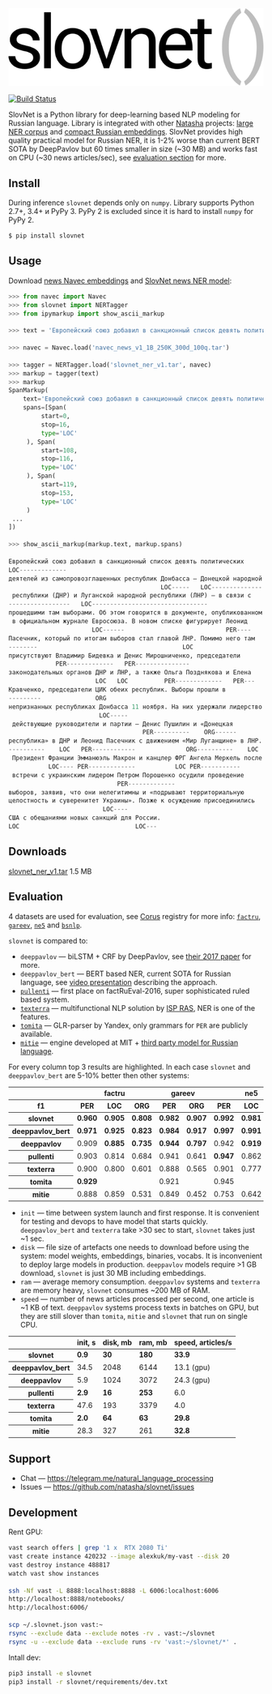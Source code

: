 
<img src="https://github.com/natasha/natasha-logos/blob/master/slovnet.svg">

[![Build Status](https://travis-ci.org/natasha/slovnet.svg?branch=master)](https://travis-ci.org/natasha/slovnet)

SlovNet is a Python library for deep-learning based NLP modeling for Russian language. Library is integrated with other <a href="https://github.com/natasha/">Natasha</a> projects: <a href="https://github.com/natasha/nerus">large NER corpus</a> and <a href="https://github.com/natasha/navec">compact Russian embeddings</a>. SlovNet provides high quality practical model for Russian NER, it is 1-2% worse than current BERT SOTA by DeepPavlov but 60 times smaller in size (~30 MB) and works fast on CPU (~30 news articles/sec), see <a href="#evaluation">evaluation section</a> for more.

## Install

During inference `slovnet` depends only on `numpy`. Library supports Python 2.7+, 3.4+ и PyPy 3. PyPy 2 is excluded since it is hard to install `numpy` for PyPy 2.

```bash
$ pip install slovnet
```

## Usage

Download <a href="https://github.com/natasha/navec#downloads">news Navec embeddings</a> and <a href="#downloads">SlovNet news NER model</a>:

```python
>>> from navec import Navec
>>> from slovnet import NERTagger
>>> from ipymarkup import show_ascii_markup

>>> text = 'Европейский союз добавил в санкционный список девять политических деятелей из самопровозглашенных республик Донбасса — Донецкой народной республики (ДНР) и Луганской народной республики (ЛНР) — в связи с прошедшими там выборами. Об этом говорится в документе, опубликованном в официальном журнале Евросоюза. В новом списке фигурирует Леонид Пасечник, который по итогам выборов стал главой ЛНР. Помимо него там присутствуют Владимир Бидевка и Денис Мирошниченко, председатели законодательных органов ДНР и ЛНР, а также Ольга Позднякова и Елена Кравченко, председатели ЦИК обеих республик. Выборы прошли в непризнанных республиках Донбасса 11 ноября. На них удержали лидерство действующие руководители и партии — Денис Пушилин и «Донецкая республика» в ДНР и Леонид Пасечник с движением «Мир Луганщине» в ЛНР. Президент Франции Эмманюэль Макрон и канцлер ФРГ Ангела Меркель после встречи с украинским лидером Петром Порошенко осудили проведение выборов, заявив, что они нелегитимны и «подрывают территориальную целостность и суверенитет Украины». Позже к осуждению присоединились США с обещаниями новых санкций для России.'

>>> navec = Navec.load('navec_news_v1_1B_250K_300d_100q.tar')

>>> tagger = NERTagger.load('slovnet_ner_v1.tar', navec)
>>> markup = tagger(text)
>>> markup
SpanMarkup(
    text='Европейский союз добавил в санкционный список девять политических деятелей из самопровозглашенных республик Донбасса — Донецкой народной республики (ДНР) и Луганской народной республики (ЛНР) — в связи с прошедшими там выборами. Об этом говорится в документе, опубликованном в официальном журнале Евросоюза. В новом списке фигурирует Леонид Пасечник, который по итогам выборов стал главой ЛНР. Помимо него там присутствуют Владимир Бидевка и Денис Мирошниченко, председатели законодательных органов ДНР и ЛНР, а также Ольга Позднякова и Елена Кравченко, председатели ЦИК обеих республик. Выборы прошли в непризнанных республиках Донбасса 11 ноября. На них удержали лидерство действующие руководители и партии — Денис Пушилин и «Донецкая республика» в ДНР и Леонид Пасечник с движением «Мир Луганщине» в ЛНР. Президент Франции Эмманюэль Макрон и канцлер ФРГ Ангела Меркель после встречи с украинским лидером Петром Порошенко осудили проведение выборов, заявив, что они нелегитимны и «подрывают территориальную целостность и суверенитет Украины». Позже к осуждению присоединились США с обещаниями новых санкций для России.',
    spans=[Span(
         start=0,
         stop=16,
         type='LOC'
     ), Span(
         start=108,
         stop=116,
         type='LOC'
     ), Span(
         start=119,
         stop=153,
         type='LOC'
     )
 ...
])

>>> show_ascii_markup(markup.text, markup.spans)

Европейский союз добавил в санкционный список девять политических 
LOC-------------                                                  
деятелей из самопровозглашенных республик Донбасса — Донецкой народной
                                          LOC-----   LOC--------------
 республики (ДНР) и Луганской народной республики (ЛНР) — в связи с 
-----------------   LOC--------------------------------             
прошедшими там выборами. Об этом говорится в документе, опубликованном
 в официальном журнале Евросоюза. В новом списке фигурирует Леонид 
                       LOC------                            PER----
Пасечник, который по итогам выборов стал главой ЛНР. Помимо него там 
--------                                        LOC                  
присутствуют Владимир Бидевка и Денис Мирошниченко, председатели 
             PER-------------   PER---------------               
законодательных органов ДНР и ЛНР, а также Ольга Позднякова и Елена 
                        LOC   LOC          PER-------------   PER---
Кравченко, председатели ЦИК обеих республик. Выборы прошли в 
---------               ORG                                  
непризнанных республиках Донбасса 11 ноября. На них удержали лидерство
                         LOC-----                                     
 действующие руководители и партии — Денис Пушилин и «Донецкая 
                                     PER----------    ORG------
республика» в ДНР и Леонид Пасечник с движением «Мир Луганщине» в ЛНР.
----------    LOC   PER------------              ORG----------    LOC 
 Президент Франции Эмманюэль Макрон и канцлер ФРГ Ангела Меркель после
           LOC---- PER-------------           LOC PER-----------      
 встречи с украинским лидером Петром Порошенко осудили проведение 
                              PER-------------                    
выборов, заявив, что они нелегитимны и «подрывают территориальную 
целостность и суверенитет Украины». Позже к осуждению присоединились 
                          LOC----                                    
США с обещаниями новых санкций для России.
LOC                                LOC--- 

```

## Downloads

<a href="https://github.com/natasha/slovnet/releases/download/v0.0.0/slovnet_ner_v1.tar">slovnet_ner_v1.tar</a> 1.5 MB

## Evaluation

4 datasets are used for evaluation, see <a href="https://github.com/natasha/corus">Corus</a> registry for more info: <a href="https://github.com/natasha/corus#load_factru"><code>factru</code></a>, <a href="https://github.com/natasha/corus#load_gareev"><code>gareev</code></a>, <a href="https://github.com/natasha/corus#load_ne5"><code>ne5</code></a> and <a href="https://github.com/natasha/corus#load_bsnlp"><code>bsnlp</code></a>.

`slovnet` is compared to:

* `deeppavlov` — biLSTM + CRF by DeepPavlov, see <a href="https://arxiv.org/pdf/1709.09686.pdf">their 2017 paper</a> for more.
* `deeppavlov_bert` — BERT based NER, current SOTA for Russian language, see <a href="https://www.youtube.com/watch?v=eKTA8i8s-zs">video presentation</a> describing the approach.
* <a href="http://pullenti.ru/">`pullenti`</a> — first place on factRuEval-2016, super sophisticated ruled based system.
* <a href="https://texterra.ispras.ru">`texterra`</a> — multifunctional NLP solution by <a href="https://www.ispras.ru/">ISP RAS</a>, NER is one of the features.
* <a href="https://github.com/yandex/tomita-parser/">`tomita`</a> — GLR-parser by Yandex, only grammars for `PER` are publicly available.
* <a href="https://github.com/mit-nlp/MITIE">`mitie`</a> — engine developed at MIT + <a href="http://lang.org.ua/en/models/">third party model for Russian language</a>.

For every column top 3 results are highlighted. In each case `slovnet` and `deeppavlov_bert` are 5-10% better then other systems:

<table border="0" class="dataframe">
  <thead>
    <tr>
      <th></th>
      <th colspan="3" halign="left">factru</th>
      <th colspan="2" halign="left">gareev</th>
      <th colspan="3" halign="left">ne5</th>
      <th colspan="3" halign="left">bsnlp</th>
    </tr>
    <tr>
      <th>f1</th>
      <th>PER</th>
      <th>LOC</th>
      <th>ORG</th>
      <th>PER</th>
      <th>ORG</th>
      <th>PER</th>
      <th>LOC</th>
      <th>ORG</th>
      <th>PER</th>
      <th>LOC</th>
      <th>ORG</th>
    </tr>
  </thead>
  <tbody>
    <tr>
      <th>slovnet</th>
      <td><b>0.960</b></td>
      <td><b>0.905</b></td>
      <td><b>0.808</b></td>
      <td><b>0.982</b></td>
      <td><b>0.907</b></td>
      <td><b>0.992</b></td>
      <td><b>0.981</b></td>
      <td><b>0.958</b></td>
      <td><b>0.949</b></td>
      <td><b>0.833</b></td>
      <td><b>0.735</b></td>
    </tr>
    <tr>
      <th>deeppavlov_bert</th>
      <td><b>0.971</b></td>
      <td><b>0.925</b></td>
      <td><b>0.823</b></td>
      <td><b>0.984</b></td>
      <td><b>0.917</b></td>
      <td><b>0.997</b></td>
      <td><b>0.991</b></td>
      <td><b>0.977</b></td>
      <td><b>0.955</b></td>
      <td><b>0.840</b></td>
      <td><b>0.738</b></td>
    </tr>
    <tr>
      <th>deeppavlov</th>
      <td>0.909</td>
      <td><b>0.885</b></td>
      <td><b>0.735</b></td>
      <td><b>0.944</b></td>
      <td><b>0.797</b></td>
      <td>0.942</td>
      <td><b>0.919</b></td>
      <td><b>0.880</b></td>
      <td>0.866</td>
      <td>0.767</td>
      <td><b>0.623</b></td>
    </tr>
    <tr>
      <th>pullenti</th>
      <td>0.903</td>
      <td>0.814</td>
      <td>0.684</td>
      <td>0.941</td>
      <td>0.641</td>
      <td><b>0.947</b></td>
      <td>0.862</td>
      <td>0.681</td>
      <td><b>0.896</b></td>
      <td>0.766</td>
      <td>0.566</td>
    </tr>
    <tr>
      <th>texterra</th>
      <td>0.900</td>
      <td>0.800</td>
      <td>0.601</td>
      <td>0.888</td>
      <td>0.565</td>
      <td>0.901</td>
      <td>0.777</td>
      <td>0.593</td>
      <td>0.858</td>
      <td>0.783</td>
      <td>0.540</td>
    </tr>
    <tr>
      <th>tomita</th>
      <td><b>0.929</b></td>
      <td></td>
      <td></td>
      <td>0.921</td>
      <td></td>
      <td>0.945</td>
      <td></td>
      <td></td>
      <td>0.880</td>
      <td></td>
      <td></td>
    </tr>
    <tr>
      <th>mitie</th>
      <td>0.888</td>
      <td>0.859</td>
      <td>0.531</td>
      <td>0.849</td>
      <td>0.452</td>
      <td>0.753</td>
      <td>0.642</td>
      <td>0.430</td>
      <td>0.733</td>
      <td><b>0.800</b></td>
      <td>0.520</td>
    </tr>
  </tbody>
</table>

* `init` — time between system launch and first response. It is convenient for testing and devops to have model that starts quickly. `deeppavlov_bert` and `texterra` take >30 sec to start, `slovnet` takes just ~1 sec.
* `disk` — file size of artefacts one needs to download before using the system: model weights, embeddings, binaries, vocabs. It is inconvenient to deploy large models in production. `deeppavlov` models require >1 GB download, `slovnet` is just 30 MB including embeddings.
* `ram` — average memory consumption. `deeppavlov` systems and `texterra` are memory heavy, `slovnet` consumes ~200 MB of RAM.
* `speed` — number of news articles processed per second, one article is ~1 KB of text. `deeppavlov` systems process texts in batches on GPU, but they are still slover than `tomita`, `mitie` and `slovnet` that run on single CPU.

<table border="0" class="dataframe">
  <thead>
    <tr style="text-align: right;">
      <th></th>
      <th>init, s</th>
      <th>disk, mb</th>
      <th>ram, mb</th>
      <th>speed, articles/s</th>
    </tr>
  </thead>
  <tbody>
    <tr>
      <th>slovnet</th>
      <td><b>0.9</b></td>
      <td><b>30</b></td>
      <td><b>180</b></td>
      <td><b>33.9</b></td>
    </tr>
    <tr>
      <th>deeppavlov_bert</th>
      <td>34.5</td>
      <td>2048</td>
      <td>6144</td>
      <td>13.1 (gpu)</td>
    </tr>
    <tr>
      <th>deeppavlov</th>
      <td>5.9</td>
      <td>1024</td>
      <td>3072</td>
      <td>24.3 (gpu)</td>
    </tr>
    <tr>
      <th>pullenti</th>
      <td><b>2.9</b></td>
      <td><b>16</b></td>
      <td><b>253</b></td>
      <td>6.0</td>
    </tr>
    <tr>
      <th>texterra</th>
      <td>47.6</td>
      <td>193</td>
      <td>3379</td>
      <td>4.0</td>
    </tr>
    <tr>
      <th>tomita</th>
      <td><b>2.0</b></td>
      <td><b>64</b></td>
      <td><b>63</b></td>
      <td><b>29.8</b></td>
    </tr>
    <tr>
      <th>mitie</th>
      <td>28.3</td>
      <td>327</td>
      <td>261</td>
      <td><b>32.8</b></td>
    </tr>
  </tbody>
</table>

## Support

- Chat — https://telegram.me/natural_language_processing
- Issues — https://github.com/natasha/slovnet/issues

## Development

Rent GPU:

```bash
vast search offers | grep '1 x  RTX 2080 Ti'
vast create instance 420232 --image alexkuk/my-vast --disk 20
vast destroy instance 488817
watch vast show instances

ssh -Nf vast -L 8888:localhost:8888 -L 6006:localhost:6006
http://localhost:8888/notebooks/
http://localhost:6006/

scp ~/.slovnet.json vast:~
rsync --exclude data --exclude notes -rv . vast:~/slovnet
rsync -u --exclude data --exclude runs -rv 'vast:~/slovnet/*' .

```

Intall dev:

```bash
pip3 install -e slovnet
pip3 install -r slovnet/requirements/dev.txt

```
